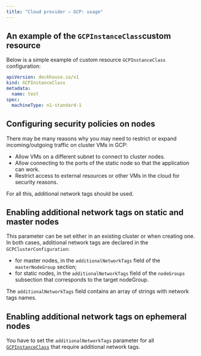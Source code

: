 ```yaml
---
title: "Cloud provider — GCP: usage"
---
```


## An example of the `GCPInstanceClass`custom resource

Below is a simple example of custom resource `GCPInstanceClass` configuration:

```yaml
apiVersion: deckhouse.io/v1
kind: GCPInstanceClass
metadata:
  name: test
spec:
  machineType: n1-standard-1
```

## Configuring security policies on nodes

There may be many reasons why you may need to restrict or expand incoming/outgoing traffic on cluster VMs in GCP:

* Allow VMs on a different subnet to connect to cluster nodes.
* Allow connecting to the ports of the static node so that the application can work.
* Restrict access to external resources or other VMs in the cloud for security reasons.

For all this, additional network tags should be used.

## Enabling additional network tags on static and master nodes

This parameter can be set either in an existing cluster or when creating one. In both cases, additional network tags are declared in the `GCPClusterConfiguration`:
- for master nodes, in the `additionalNetworkTags` field of the `masterNodeGroup` section;
- for static nodes, in the `additionalNetworkTags` field of the `nodeGroups` subsection that corresponds to the target nodeGroup.

The `additionalNetworkTags` field contains an array of strings with network tags names.

## Enabling additional network tags on ephemeral nodes

You have to set the `additionalNetworkTags` parameter for all [`GCPInstanceClass`](cr.html#gcpinstanceclass) that require additional network tags.
